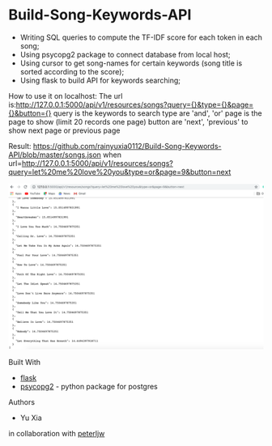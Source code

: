 # Build-Song-Keywords-API


* Writing SQL queries to compute the TF-IDF score for each token in each song;
* Using psycopg2 package to connect database from local host;
* Using cursor to get song-names for certain keywords (song title is sorted according to the score);
* Using flask to build API for keywords searching;

How to use it on localhost:
The url is:http://127.0.0.1:5000/api/v1/resources/songs?query={}&type={}&page={}&button={}
query is the keywords to search
type are 'and', 'or'
page is the page to show (limit 20 records one page)
button are 'next', 'previous' to show next page or previous page

Result: 
https://github.com/rainyuxia0112/Build-Song-Keywords-API/blob/master/songs.json
when url=http://127.0.0.1:5000/api/v1/resources/songs?query=let%20me%20love%20you&type=or&page=9&button=next

![avatar](https://raw.githubusercontent.com/rainyuxia0112/Build-Song-Keywords-API/master/demo.jpg)

Built With
* [flask](http://flask.pocoo.org/)
* [psycopg2](http://initd.org/psycopg/) - python package for postgres

Authors
* Yu Xia

in collaboration with 
[peterljw](https://github.com/peterljw)
